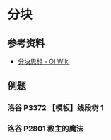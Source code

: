 # 分块

## 参考资料

- [分块思想 - OI Wiki](https://oi-wiki.org/ds/decompose/)

## 例题

### 洛谷 P3372 【模板】线段树 1

<Problem id="P3372" />

### 洛谷 P2801 教主的魔法

<Problem id="P2801" />
